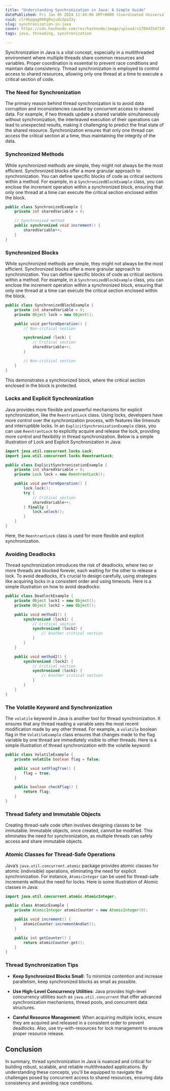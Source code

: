 ```yaml
---
title: "Understanding Synchronization in Java: A Simple Guide"
datePublished: Fri Jan 05 2024 11:49:09 GMT+0000 (Coordinated Universal Time)
cuid: clr0kpgqg000g0ajudv2pa33y
slug: synchronization-in-java
cover: https://cdn.hashnode.com/res/hashnode/image/upload/v1704455473454/d2a66490-7f71-4c32-b95f-d78bf938fe02.png
tags: java, threading, synchronization

---
```


Synchronization in Java is a vital concept, especially in a multithreaded environment where multiple threads share common resources and variables. Proper coordination is essential to prevent race conditions and maintain data consistency. Thread synchronization is employed to control access to shared resources, allowing only one thread at a time to execute a critical section of code.

### **The Need for Synchronization**

The primary reason behind thread synchronization is to avoid data corruption and inconsistencies caused by concurrent access to shared data. For example, if two threads update a shared variable simultaneously without synchronization, the interleaved execution of their operations can lead to unexpected results, making it challenging to predict the final state of the shared resource. Synchronization ensures that only one thread can access the critical section at a time, thus maintaining the integrity of the data.

### **Synchronized Methods**

While synchronized methods are simple, they might not always be the most efficient. Synchronized blocks offer a more granular approach to synchronization. You can define specific blocks of code as critical sections within a method. For example, in a `SynchronizedBlockExample` class, you can enclose the increment operation within a synchronized block, ensuring that only one thread at a time can execute the critical section enclosed within the block.

```java
public class SynchronizedExample {
    private int sharedVariable = 0;

    // Synchronized method
    public synchronized void increment() {
        sharedVariable++;
    }
}
```

### **Synchronized Blocks**

While synchronized methods are simple, they might not always be the most efficient. Synchronized blocks offer a more granular approach to synchronization. You can define specific blocks of code as critical sections within a method. For example, in a `SynchronizedBlockExample` class, you can enclose the increment operation within a synchronized block, ensuring that only one thread at a time can execute the critical section enclosed within the block.

```java
public class SynchronizedBlockExample {
    private int sharedVariable = 0;
    private Object lock = new Object();

    public void performOperation() {
        // Non-critical section

        synchronized (lock) {
            // Critical section
            sharedVariable++;
        }

        // Non-critical section
    }
}
```

This demonstrates a synchronized block, where the critical section enclosed in the block is protected.

### **Locks and Explicit Synchronization**

Java provides more flexible and powerful mechanisms for explicit synchronization, like the `ReentrantLock` class. Using locks, developers have more control over the synchronization process, with features like timeouts and interruptible locks. In an `ExplicitSynchronizationExample` class, you can use `ReentrantLock` to explicitly acquire and release the lock, providing more control and flexibility in thread synchronization. Below is a simple illustration of Lock and Explicit Synchronization in Java:

```java
import java.util.concurrent.locks.Lock;
import java.util.concurrent.locks.ReentrantLock;

public class ExplicitSynchronizationExample {
    private int sharedVariable = 0;
    private Lock lock = new ReentrantLock();

    public void performOperation() {
        lock.lock();
        try {
            // Critical section
            sharedVariable++;
        } finally {
            lock.unlock();
        }
    }
}
```

Here, the `ReentrantLock` class is used for more flexible and explicit synchronization.

### **Avoiding Deadlocks**

Thread synchronization introduces the risk of deadlocks, where two or more threads are blocked forever, each waiting for the other to release a lock. To avoid deadlocks, it's crucial to design carefully, using strategies like acquiring locks in a consistent order and using timeouts. Here is a simple illustration on how to avoid deadlocks:

```java
public class DeadlockExample {
    private Object lock1 = new Object();
    private Object lock2 = new Object();

    public void method1() {
        synchronized (lock1) {
            // Critical section
            synchronized (lock2) {
                // Another critical section
            }
        }
    }

    public void method2() {
        synchronized (lock2) {
            // Critical section
            synchronized (lock1) {
                // Another critical section
            }
        }
    }
}
```

### **The Volatile Keyword and Synchronization**

The `volatile` keyword in Java is another tool for thread synchronization. It ensures that any thread reading a variable sees the most recent modification made by any other thread. For example, a `volatile` boolean flag in the `VolatileExample` class ensures that changes made to the flag variable by one thread are immediately visible to other threads. Here is a simple illustration of thread synchronization with the volatile keyword:

```java
public class VolatileExample {
    private volatile boolean flag = false;

    public void setFlagTrue() {
        flag = true;
    }

    public boolean checkFlag() {
        return flag;
    }
}
```

### **Thread Safety and Immutable Objects**

Creating thread-safe code often involves designing classes to be immutable. Immutable objects, once created, cannot be modified. This eliminates the need for synchronization, as multiple threads can safely access and share immutable objects.

### **Atomic Classes for Thread-Safe Operations**

Java’s `java.util.concurrent.atomic` package provides atomic classes for atomic (indivisible) operations, eliminating the need for explicit synchronization. For instance, `AtomicInteger` can be used for thread-safe increments without the need for locks. Here is some illustration of Atomic classes in Java:

```java
import java.util.concurrent.atomic.AtomicInteger;

public class AtomicExample {
    private AtomicInteger atomicCounter = new AtomicInteger(0);

    public void increment() {
        atomicCounter.incrementAndGet();
    }

    public int getCounter() {
        return atomicCounter.get();
    }
}
```

### **Thread Synchronization Tips**

* **Keep Synchronized Blocks Small**: To minimize contention and increase parallelism, keep synchronized blocks as small as possible.
    
* **Use High-Level Concurrency Utilities**: Java provides high-level concurrency utilities such as `java.util.concurrent` that offer advanced synchronization mechanisms, thread pools, and concurrent data structures.
    
* **Careful Resource Management**: When acquiring multiple locks, ensure they are acquired and released in a consistent order to prevent deadlocks. Also, use try-with-resources for lock management to ensure proper resource release.
    

## Conclusion

In summary, thread synchronization in Java is nuanced and critical for building robust, scalable, and reliable multithreaded applications. By understanding these concepts, you'll be equipped to navigate the challenges posed by concurrent access to shared resources, ensuring data consistency and avoiding race conditions​.